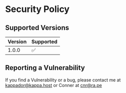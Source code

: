 # Security Policy

## Supported Versions

| Version | Supported          |
| ------- | ------------------ |
| 1.0.0   | :white_check_mark: |

## Reporting a Vulnerability

If you find a Vulnerability or a bug, please contact me at kappador@kappa.host or Conner at cnr@ra.pe
